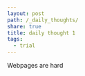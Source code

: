 ```yaml
---
layout: post
path: /_daily_thoughts/
share: true
title: daily thought 1
tags:
  - trial
---
```


Webpages are hard 